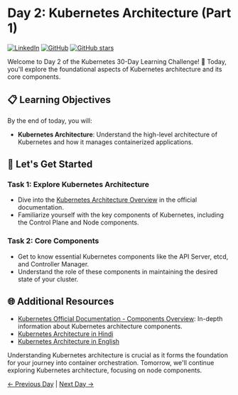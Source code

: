 # Day 2: Kubernetes Architecture (Part 1)
[![LinkedIn](https://img.shields.io/badge/Connect%20with%20me%20on-LinkedIn-blue.svg)](https://www.linkedin.com/in/aman-devops/)
[![GitHub](https://img.shields.io/github/stars/AmanPathak-DevOps.svg?style=social)](https://github.com/AmanPathak-DevOps)
[![GitHub stars](https://img.shields.io/github/stars/AmanPathak-DevOps/30DaysOfKubernetes)](https://github.com/AmanPathak-DevOps/30DaysOfKubernetes/stargazers)

Welcome to Day 2 of the Kubernetes 30-Day Learning Challenge! 🚀 Today, you'll explore the foundational aspects of Kubernetes architecture and its core components.

## 📋 Learning Objectives

By the end of today, you will:
- **Kubernetes Architecture**: Understand the high-level architecture of Kubernetes and how it manages containerized applications.

## 🚀 Let's Get Started

### Task 1: Explore Kubernetes Architecture
- Dive into the [Kubernetes Architecture Overview](https://kubernetes.io/docs/concepts/overview/components/) in the official documentation.
- Familiarize yourself with the key components of Kubernetes, including the Control Plane and Node components.

### Task 2: Core Components
- Get to know essential Kubernetes components like the API Server, etcd, and Controller Manager.
- Understand the role of these components in maintaining the desired state of your cluster.


## 🌐 Additional Resources

- [Kubernetes Official Documentation - Components Overview](https://kubernetes.io/docs/concepts/overview/components/): In-depth information about Kubernetes architecture components.
- [Kubernetes Architecture in Hindi](https://youtu.be/C69My8d-Hww?si=rKqCknvgZ5W-oiPg)
- [Kubernetes Architecture in English](https://youtu.be/gywke3XiNC0?si=PHXPsM_C_0uHVYUp)

Understanding Kubernetes architecture is crucial as it forms the foundation for your journey into container orchestration. Tomorrow, we'll continue exploring Kubernetes architecture, focusing on node components.

[← Previous Day](../Day01/README.md) | [Next Day →](../Day03/README.md)